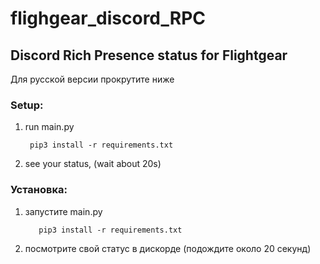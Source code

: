 # flighgear_discord_RPC

## Discord Rich Presence status for Flightgear

Для русской версии прокрутите ниже


### Setup:

1. run main.py

        pip3 install -r requirements.txt

2. see your status, (wait about 20s)

### Установка:

1. запустите main.py

          pip3 install -r requirements.txt

2. посмотрите свой статус в дискорде (подождите около 20 секунд)